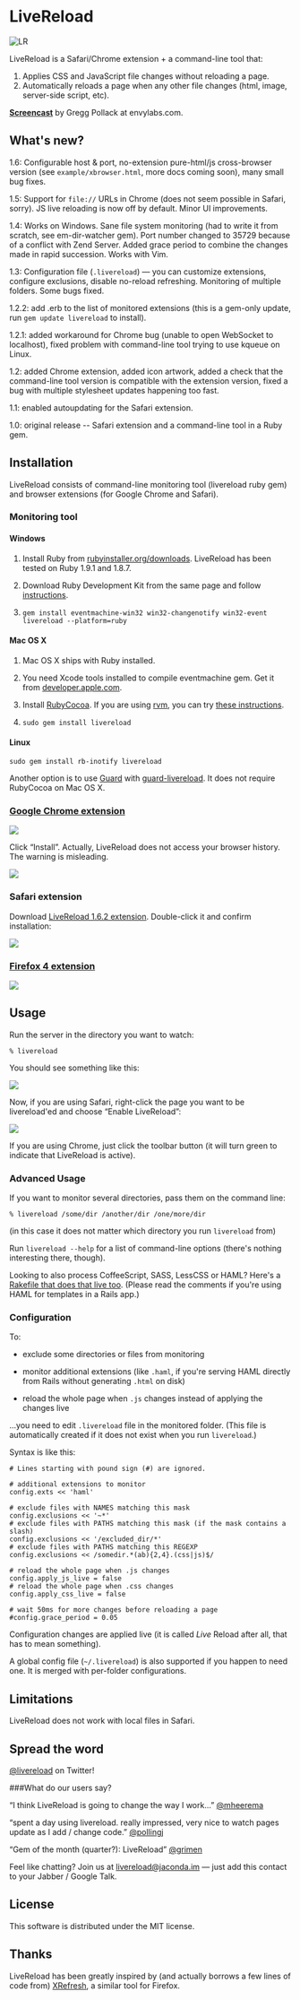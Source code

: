 # LiveReload

![LR](https://github.com/mockko/livereload/raw/master/artwork/screenshot.png)

LiveReload is a Safari/Chrome extension + a command-line tool that:

1. Applies CSS and JavaScript file changes without reloading a page.
2. Automatically reloads a page when any other file changes (html, image, server-side script, etc).

**[Screencast](http://blog.envylabs.com/2010/07/livereload-screencast/)** by Gregg Pollack at envylabs.com.


## What's new?

1.6: Configurable host & port, no-extension pure-html/js cross-browser version (see `example/xbrowser.html`, more docs coming soon), many small bug fixes.

1.5: Support for `file://` URLs in Chrome (does not seem possible in Safari, sorry). JS live reloading is now off by default. Minor UI improvements.

1.4: Works on Windows. Sane file system monitoring (had to write it from scratch, see em-dir-watcher gem). Port number changed to 35729 because of a conflict with Zend Server. Added grace period to combine the changes made in rapid succession. Works with Vim.

1.3: Configuration file (`.livereload`) — you can customize extensions, configure exclusions, disable no-reload refreshing. Monitoring of multiple folders. Some bugs fixed.

1.2.2: add .erb to the list of monitored extensions (this is a gem-only update, run `gem update livereload` to install).

1.2.1: added workaround for Chrome bug (unable to open WebSocket to localhost), fixed problem with command-line tool trying to use kqueue on Linux.

1.2: added Chrome extension, added icon artwork, added a check that the command-line tool version is compatible with the extension version, fixed a bug with multiple stylesheet updates happening too fast.

1.1: enabled autoupdating for the Safari extension.

1.0: original release -- Safari extension and a command-line tool in a Ruby gem.


## Installation

LiveReload consists of command-line monitoring tool (livereload ruby gem) and browser extensions (for Google Chrome and Safari).


### Monitoring tool

#### Windows

1. Install Ruby from [rubyinstaller.org/downloads](http://rubyinstaller.org/downloads/). LiveReload has been tested on Ruby 1.9.1 and 1.8.7.

2. Download Ruby Development Kit from the same page and follow [instructions](https://github.com/oneclick/rubyinstaller/wiki/Development-Kit).

3. `gem install eventmachine-win32 win32-changenotify win32-event livereload --platform=ruby`


#### Mac OS X

1. Mac OS X ships with Ruby installed.

2. You need Xcode tools installed to compile eventmachine gem. Get it from [developer.apple.com](http://developer.apple.com/technologies/tools/xcode.html).

3. Install [RubyCocoa](http://sourceforge.net/projects/rubycocoa/). If you are using [rvm](http://rvm.beginrescueend.com/), you can try [these instructions](https://gist.github.com/289868).

4. `sudo gem install livereload`


#### Linux

`sudo gem install rb-inotify livereload`


Another option is to use [Guard](https://github.com/guard/guard) with [guard-livereload](https://github.com/guard/guard-livereload). It does not require RubyCocoa on Mac OS X.


### [Google Chrome extension](https://chrome.google.com/extensions/detail/jnihajbhpnppcggbcgedagnkighmdlei)

![](https://github.com/mockko/livereload/raw/master/docs/images/chrome-install-prompt.png)

Click “Install”. Actually, LiveReload does not access your browser history. The warning is misleading.

![](https://github.com/mockko/livereload/raw/master/docs/images/chrome-button.png)


### Safari extension

Download [LiveReload 1.6.2 extension](https://github.com/downloads/mockko/livereload/LiveReload-1.6.2.safariextz). Double-click it and confirm installation:

![](https://github.com/mockko/livereload/raw/master/docs/images/safari-install-prompt.png)


### [Firefox 4 extension](https://addons.mozilla.org/firefox/addon/livereload/)

![](https://static.addons.mozilla.net/img/uploads/previews/full/53/53026.png)


## Usage

Run the server in the directory you want to watch:

    % livereload
    
You should see something like this:

![](https://github.com/mockko/livereload/raw/master/docs/images/livereload-server-running.png)

Now, if you are using Safari, right-click the page you want to be livereload'ed and choose “Enable LiveReload”:

![](https://github.com/mockko/livereload/raw/master/docs/images/safari-context-menu.png)

If you are using Chrome, just click the toolbar button (it will turn green to indicate that LiveReload is active).


### Advanced Usage

If you want to monitor several directories, pass them on the command line:

    % livereload /some/dir /another/dir /one/more/dir

(in this case it does not matter which directory you run `livereload` from)

Run `livereload --help` for a list of command-line options (there's nothing interesting there, though).

Looking to also process CoffeeScript, SASS, LessCSS or HAML? Here's a [Rakefile that does that live too](http://gist.github.com/472349). (Please read the comments if you're using HAML for templates in a Rails app.)


### Configuration

To:

* exclude some directories or files from monitoring

* monitor additional extensions (like `.haml`, if you're serving HAML directly from Rails without generating `.html` on disk)

* reload the whole page when `.js` changes instead of applying the changes live

...you need to edit `.livereload` file in the monitored folder. (This file is automatically created if it does not exist when you run `livereload`.)

Syntax is like this:

    # Lines starting with pound sign (#) are ignored.

    # additional extensions to monitor
    config.exts << 'haml'

    # exclude files with NAMES matching this mask
    config.exclusions << '~*'
    # exclude files with PATHS matching this mask (if the mask contains a slash)
    config.exclusions << '/excluded_dir/*'
    # exclude files with PATHS matching this REGEXP
    config.exclusions << /somedir.*(ab){2,4}.(css|js)$/

    # reload the whole page when .js changes
    config.apply_js_live = false
    # reload the whole page when .css changes
    config.apply_css_live = false

    # wait 50ms for more changes before reloading a page
    #config.grace_period = 0.05

Configuration changes are applied live (it is called *Live* Reload after all, that has to mean something).

A global config file (`~/.livereload`) is also supported if you happen to need one. It is merged with per-folder configurations.


## Limitations

LiveReload does not work with local files in Safari.

## Spread the word

[@livereload](http://twitter.com/livereload) on Twitter!

###What do our users say?

“I think LiveReload is going to change the way I work...” [@mheerema](http://twitter.com/mheerema/status/18363670011)

“spent a day using livereload. really impressed, very nice to watch pages update as I add / change code.” [@pollingj](http://twitter.com/pollingj/status/18366550224)

“Gem of the month (quarter?): LiveReload” [@grimen](http://twitter.com/grimen/status/18369684099)

Feel like chatting? Join us at livereload@jaconda.im — just add this contact to your Jabber / Google Talk.


## License

This software is distributed under the MIT license.


## Thanks

LiveReload has been greatly inspired by (and actually borrows a few lines of code from) [XRefresh](http://xrefresh.binaryage.com/), a similar tool for Firefox.
